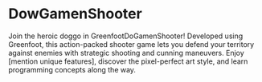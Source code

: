# DowGamenShooter
Join the heroic doggo in GreenfootDoGamenShooter! Developed using Greenfoot, this action-packed shooter game lets you defend your territory against enemies with strategic shooting and cunning maneuvers. Enjoy [mention unique features], discover the pixel-perfect art style, and learn programming concepts along the way.
